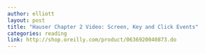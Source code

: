 ```yaml
---
author: elliott
layout: post
title: "Hauser Chapter 2 Video: Screen, Key and Click Events"
categories: reading
link: http://shop.oreilly.com/product/0636920040873.do
---
```


